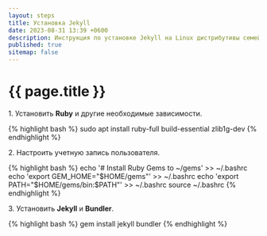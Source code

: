 ```yaml
---
layout: steps
title: Установка Jekyll
date: 2023-08-31 13:39 +0600
description: Инструкция по установке Jekyll на Linux дистрибутивы семейства Debian и инициализации шаблона.
published: true
sitemap: false
---
```


# {{ page.title }}

1\. Установить **Ruby** и другие необходимые зависимости.

{% highlight bash %}
sudo apt install ruby-full build-essential zlib1g-dev
{% endhighlight %}

2\. Настроить учетную запись пользователя.

{% highlight bash %}
echo '# Install Ruby Gems to ~/gems' >> ~/.bashrc
echo 'export GEM_HOME="$HOME/gems"' >> ~/.bashrc
echo 'export PATH="$HOME/gems/bin:$PATH"' >> ~/.bashrc
source ~/.bashrc
{% endhighlight %}

3\. Установить **Jekyll** и **Bundler**.

{% highlight bash %}
gem install jekyll bundler
{% endhighlight %}
